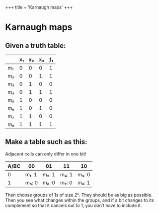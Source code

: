 +++
title = 'Karnaugh maps'
+++
# Karnaugh maps
## Given a truth table:

|     | x₁ | x₂ | x₃ | ƒ₁ |
| --- | --- | --- | --- | --- |
| m₁  | 0   | 0   | 0   | 1   |
| m₂  | 0   | 0   | 1   | 1   |
| m₃  | 0   | 1   | 0   | 0   |
| m₄  | 0   | 1   | 1   | 1   |
| m₅  | 1   | 0   | 0   | 0   |
| m₆  | 1   | 0   | 1   | 0   |
| m₇  | 1   | 1   | 0   | 0   |
| m₈  | 1   | 1   | 1   | 1   |

## Make a table such as this:
Adjacent cells can only differ in one bit!

| A/BC | 00  | 01  | 11  | 10  |
| --- | --- | --- | --- | --- |
| 0   | m₁: 1 | m₂: 1 | m₄: 1 | m₃: 0 |
| 1   | m₅: 0 | m₆: 0 | m₇: 0 | m₈: 1 |

Then choose groups of 1s of size 2ⁿ. They should be as big as possible. Then you see what changes within the groups, and if a bit changes to its complement so that it cancels out to 1, you don’t have to include it.
